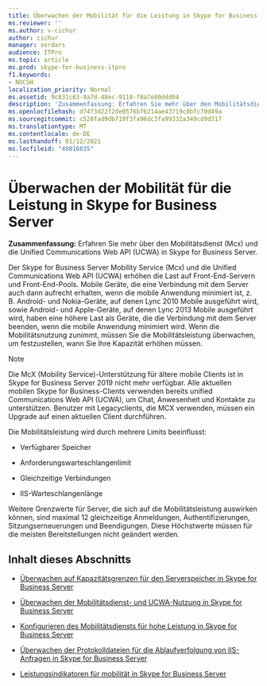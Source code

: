 ```yaml
---
title: Überwachen der Mobilität für die Leistung in Skype for Business Server
ms.reviewer: ''
ms.author: v-cichur
author: cichur
manager: serdars
audience: ITPro
ms.topic: article
ms.prod: skype-for-business-itpro
f1.keywords:
- NOCSH
localization_priority: Normal
ms.assetid: 9c831c63-9a7d-48ec-9118-f8a7e80ddd04
description: 'Zusammenfassung: Erfahren Sie mehr über den Mobilitätsdienst (Mcx) und die Unified Communications Web API (UCWA) in Skype for Business Server.'
ms.openlocfilehash: d7473d22f2de0576bf6214ae43719c8bfc70d49a
ms.sourcegitcommit: c528fad9db719f3fa96dc3fa99332a349cd9d317
ms.translationtype: MT
ms.contentlocale: de-DE
ms.lasthandoff: 01/12/2021
ms.locfileid: "49816835"
---
```

# <a name="monitor-mobility-for-performance-in-skype-for-business-server"></a>Überwachen der Mobilität für die Leistung in Skype for Business Server
 
**Zusammenfassung:** Erfahren Sie mehr über den Mobilitätsdienst (Mcx) und die Unified Communications Web API (UCWA) in Skype for Business Server.
  
Der Skype for Business Server Mobility Service (Mcx) und die Unified Communications Web API (UCWA) erhöhen die Last auf Front-End-Servern und Front-End-Pools. Mobile Geräte, die eine Verbindung mit dem Server auch dann aufrecht erhalten, wenn die mobile Anwendung minimiert ist, z. B. Android- und Nokia-Geräte, auf denen Lync 2010 Mobile ausgeführt wird, sowie Android- und Apple-Geräte, auf denen Lync 2013 Mobile ausgeführt wird, haben eine höhere Last als Geräte, die die Verbindung mit dem Server beenden, wenn die mobile Anwendung minimiert wird. Wenn die Mobilitätsnutzung zunimmt, müssen Sie die Mobilitätsleistung überwachen, um festzustellen, wann Sie Ihre Kapazität erhöhen müssen.

> [!NOTE]
> Die McX (Mobility Service)-Unterstützung für ältere mobile Clients ist in Skype for Business Server 2019 nicht mehr verfügbar. Alle aktuellen mobilen Skype for Business-Clients verwenden bereits unified Communications Web API (UCWA), um Chat, Anwesenheit und Kontakte zu unterstützen. Benutzer mit Legacyclients, die MCX verwenden, müssen ein Upgrade auf einen aktuellen Client durchführen.
  
Die Mobilitätsleistung wird durch mehrere Limits beeinflusst: 
  
- Verfügbarer Speicher
    
- Anforderungswarteschlangenlimit
    
- Gleichzeitige Verbindungen
    
- IIS-Warteschlangenlänge
    
Weitere Grenzwerte für Server, die sich auf die Mobilitätsleistung auswirken können, sind maximal 12 gleichzeitige Anmeldungen, Authentifizierungen, Sitzungserneuerungen und Beendigungen. Diese Höchstwerte müssen für die meisten Bereitstellungen nicht geändert werden.
  
## <a name="in-this-section"></a>Inhalt dieses Abschnitts

- [Überwachen auf Kapazitätsgrenzen für den Serverspeicher in Skype for Business Server](server-memory-capacity-limits.md)
    
- [Überwachen der Mobilitätsdienst- und UCWA-Nutzung in Skype for Business Server](service-and-ucwa-usage.md)
    
- [Konfigurieren des Mobilitätsdiensts für hohe Leistung in Skype for Business Server](configure-service.md)
    
- [Überwachen der Protokolldateien für die Ablaufverfolgung von IIS-Anfragen in Skype for Business Server](iis-request-tracing-log-files.md)
    
- [Leistungsindikatoren für mobilität in Skype for Business Server](performance-counters.md)
    

